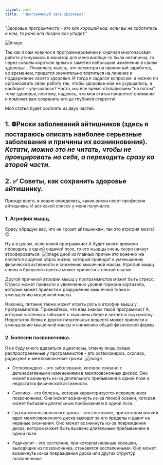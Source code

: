 ```yaml
---
layout: post
title:  "Программируй свое здоровье!"
---
```

*"Здоровье программиста - это как хороший код: если вы не заботитесь о нем, то рано или поздно все упадет."*

![image](https://github.com/UzunDemir/uzundemir.github.io/assets/94790150/02f2c892-398e-4612-8c1e-d6a77baab5b4)



Так как я сам новичок в программировании и сидячая многочасовая работа уткнувшись в монитор для меня вообще-то была нетипична, то через совсем короткое время я заметил небольшие изменения в своем здоровье... Появилась мысль, что несмотря на приличный заработок, со временем, придется значительно тратиться на лечение и поддержание своего здоровья. И тогда я задался вопросом: а можно ли организовать свою работу так, чтобы здоровье мое не ухудшалось, а наоборот - улучшалось? Часто, мы все время откладываем "на потом" тему здоровья, поэтому, надеюсь, что моя статья привлечет внимание и поможет вам сохранить его до глубокой старости!

Моя статья будет состоять из двух частей:

## 1. ⛔️Риски заболеваний айтишников (здесь я постараюсь описать наиболее серьезные заболевания и причины их возникновения). *Кстати, можно это не читать, чтобы не проецировать на себя, а переходить сразу ко второй части.*

## 2. ✅ Советы, как сохранить здоровье айтишнику.

Прежде всего, я решил определить, какие риски несет профессия айтишника. И вот какой список у меня получился.

### 1. Атрофия мышц.

Cразу обрадую вас, что не грозит айтишникам, так это атрофия мозга! 😊

Ну а в целом, если некий программист А будет много времени проводить в одной сидячей позе, то его мышцы очень скоро начнут атрофироваться.
![image](https://github.com/UzunDemir/uzundemir.github.io/assets/94790150/9fdcf6d7-b4b5-4bc7-bfb4-182d02bfd3d0)
дной из главных причин это конечно же является сидячий образ жизни, который приводит к уменьшению физической активности и снижению мышечной массы. Атрофия мышц спины и брюшного пресса может привести к плохой осанке.

Другой причиной атрофии мышц у программистов может быть стресс. Стресс может привести к увеличению уровня гормона кортизола, который может привести к разрушению мышечной ткани и уменьшению мышечной массы.

Наконец, питание также может играть роль в атрофии мышц у программистов. Признайтесь, что вам знаком такой программист А, который частенько забывает о хорошем обеде и питается всухомятку. Недостаток белка и других питательных веществ может привести к уменьшению мышечной массы и снижению общей физической формы.

### 2. Болезни позвоночника.
Я не буду много вдаваться в диагнозы, отмечу лишь самые распространенные у программистов - это остеохондроз, сколиоз, радикулит и межпозвоночная грыжа.
![image](https://github.com/UzunDemir/uzundemir.github.io/assets/94790150/339febfb-a12f-436a-979e-d7cff67cf336)
* Остеохондроз - это заболевание, которое связано с дегенеративными изменениями в межпозвоночных дисках. Оно может возникнуть из-за длительного пребывания в одной позе и недостатка физической активности.

* Сколиоз - это болезнь, которая характеризуется искривлением позвоночника. Она может возникнуть из-за плохой осанки, которая может бытьвана длительным пребыванием в одной позе.

* Грыжа межпозвоночного диска - это состояние, при котором мягкий ядро межпозвоночного диска выходит за его пределы и давит на нервные окончания. Оно может возникнуть из-за повреждения диска, которое может быть вызвано длительным пребыванием в одной позе.

* Радикулит - это состояние, при котором нервные корешки, выходящие из позвоночника, становятся воспаленными. Оно может возникнуть из-за повреждения диска или других структур позвоночника




